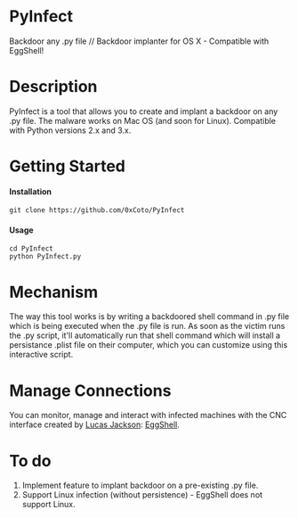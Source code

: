 # PyInfect
Backdoor any .py file // Backdoor implanter for OS X - Compatible with EggShell!

# Description
PyInfect is a tool that allows you to create and implant a backdoor on any .py file. The malware works on Mac OS (and soon for Linux).
Compatible with Python versions 2.x and 3.x.

# Getting Started
#### Installation
```git clone https://github.com/0xCoto/PyInfect```

#### Usage

```
cd PyInfect
python PyInfect.py
```

# Mechanism
The way this tool works is by writing a backdoored shell command in .py file which is being executed when the .py file is run. As soon as the victim runs the .py script, it'll automatically run that shell command which will install a persistance .plist file on their computer, which you can customize using this interactive script.

# Manage Connections
You can monitor, manage and interact with infected machines with the CNC interface created by [Lucas Jackson](https://github.com/neoneggplant/): [EggShell](https://github.com/neoneggplant/EggShell).

# To do
1. Implement feature to implant backdoor on a pre-existing .py file.
2. Support Linux infection (without persistence) - EggShell does not support Linux.
